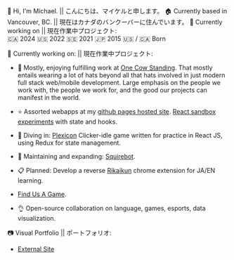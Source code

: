🌱 Hi, I'm Michael. || こんにちは、マイケルと申します。
🏠 Currently based in Vancouver, BC. || 現在はカナダのバンクーバーに住んでいます。
🔭 Currently working on || 現在作業中プロジェクト:<br>
🇨🇦 2024
🇺🇸 2022
🇸🇪 2021
🇯🇵 2015
🇺🇸 / 🇨🇦 Born

🔭 Currently working on: || 現在作業中プロジェクト:<br>

- 🐄 Mostly, enjoying fulfilling work at [One Cow Standing](https://www.onecowstanding.com/). That mostly entails wearing a lot of hats beyond all that hats involved in just modern full stack web/mobile development. Large emphasis on the people we work with, the people we work for, and the good our projects can manifest in the world. 

- ⭐ Assorted webapps at my [github pages hosted site](https://maikupero.github.io/). [React sandbox experiments](https://github.com/maikupero/react_sandbox) with state and hooks.
- 🔧 Diving in: [Plexicon](https://github.com/maikupero/plexicon) Clicker-idle game written for practice in React JS, using Redux for state management. 
- 🤖 Maintaining and expanding: [Squirebot](https://github.com/maikupero/squirebot). 
- 📋 Planned: Develop a reverse [Rikaikun](https://chrome.google.com/webstore/detail/rikaikun/jipdnfibhldikgcjhfnomkfpcebammhp?hl=en) chrome extension for JA/EN learning.
- [Find Us A Game](https://github.com/maikupero/find_us_a_game).
- 👌 Open-source collaboration on language, games, esports, data visualization.

📷 Visual Portfolio || ポートフォリオ:<br>
- [External Site](https://maikupero.smugmug.com)